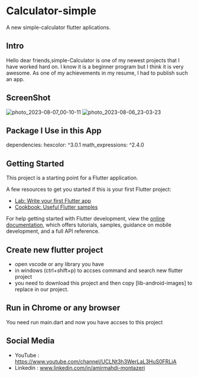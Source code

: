 # Calculator-simple

A new simple-calculator flutter aplications.

## Intro 
Hello dear friends,simple-Calculator is one of my newest projects that I have worked hard on. I know it is a beginner program but I think it is very awesome. As one of my achievements in my resume, I had to publish such an app.

## ScreenShot
![photo_2023-08-07_00-10-11](https://github.com/amirmahdimon/simple-calculator/assets/109888781/3d8c808d-31ac-45da-8459-efb06e51f172)
![photo_2023-08-06_23-03-23](https://github.com/amirmahdimon/simple-calculator/assets/109888781/e7f8843b-ee0f-4d2d-af5a-60a90d00aaee)


## Package I Use in this App 
dependencies:
 hexcolor: ^3.0.1
 math_expressions: ^2.4.0


## Getting Started

This project is a starting point for a Flutter application.

A few resources to get you started if this is your first Flutter project:

- [Lab: Write your first Flutter app](https://docs.flutter.dev/get-started/codelab)
- [Cookbook: Useful Flutter samples](https://docs.flutter.dev/cookbook)

For help getting started with Flutter development, view the
[online documentation](https://docs.flutter.dev/), which offers tutorials,
samples, guidance on mobile development, and a full API reference.

## Create new flutter project
- open vscode or any library you have 
- in windows (ctrl+shift+p) to accses command and search new flutter project
- you need to download this project and then copy [lib-android-images] to replace in our project.
 
## Run in Chrome or any browser 
You need run main.dart and now you have accses to this project

## Social Media 
- YouTube : https://www.youtube.com/channel/UCLNt3h3WerLaL3HuS0FRLjA
- Linkedin : www.linkedin.com/in/amirmahdi-montazeri
